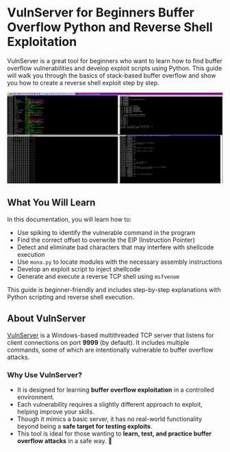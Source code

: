 # VulnServer for Beginners Buffer Overflow Python and Reverse Shell Exploitation
VulnServer is a great tool for beginners who want to learn how to find buffer overflow vulnerabilities and develop exploit scripts using Python. This guide will walk you through the basics of stack-based buffer overflow and show you how to create a reverse shell exploit step by step.


![Immunity Debugger Screenshot](Screenshots/1.png)


## What You Will Learn

In this documentation, you will learn how to:  

- Use spiking to identify the vulnerable command in the program  
- Find the correct offset to overwrite the EIP (Instruction Pointer)  
- Detect and eliminate bad characters that may interfere with shellcode execution  
- Use `mona.py` to locate modules with the necessary assembly instructions  
- Develop an exploit script to inject shellcode  
- Generate and execute a reverse TCP shell using `msfvenom`  

This guide is beginner-friendly and includes step-by-step explanations with Python scripting and reverse shell execution.  

## About VulnServer  

[VulnServer](https://github.com/stephenbradshaw/vulnserver) is a Windows-based multithreaded TCP server that listens for client connections on port **9999** (by default). It includes multiple commands, some of which are intentionally vulnerable to buffer overflow attacks.  

### Why Use VulnServer?  
- It is designed for learning **buffer overflow exploitation** in a controlled environment.  
- Each vulnerability requires a slightly different approach to exploit, helping improve your skills.  
- Though it mimics a basic server, it has no real-world functionality beyond being a **safe target for testing exploits**.  
- This tool is ideal for those wanting to **learn, test, and practice buffer overflow attacks** in a safe way. 🚀  


